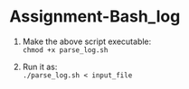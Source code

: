 # Assignment-Bash_log

1) Make the above script executable:<br>
`chmod +x parse_log.sh`

2) Run it as:<br>
`./parse_log.sh < input_file`
